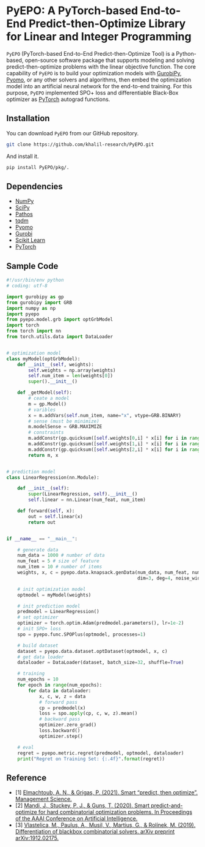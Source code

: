 # PyEPO: A PyTorch-based End-to-End Predict-then-Optimize Library for Linear and Integer Programming

``PyEPO`` (PyTorch-based End-to-End Predict-then-Optimize Tool) is a Python-based, open-source software package that supports modeling and solving predict-then-optimize problems with the linear objective function. The core capability of ``PyEPO`` is to build your optimization models with [GurobiPy](https://www.gurobi.com/), [Pyomo](http://www.pyomo.org/), or any other solvers and algorithms, then embed the optimization model into an artificial neural network for the end-to-end training. For this purpose, ``PyEPO`` implemented SPO+ loss and differentiable Black-Box optimizer as [PyTorch](https://pytorch.org/) autograd functions.

## Installation

You can download ``PyEPO`` from our GitHub repository.

```bash
git clone https://github.com/khalil-research/PyEPO.git
```

And install it.

```bash
pip install PyEPO/pkg/.
```

## Dependencies

* [NumPy](https://numpy.org/)
* [SciPy](https://scipy.org/)
* [Pathos](https://pathos.readthedocs.io/)
* [tqdm](https://tqdm.github.io/)
* [Pyomo](http://www.pyomo.org/)
* [Gurobi](https://www.gurobi.com/)
* [Scikit Learn](https://scikit-learn.org/)
* [PyTorch](http://pytorch.org/)

## Sample Code

```python
#!/usr/bin/env python
# coding: utf-8

import gurobipy as gp
from gurobipy import GRB
import numpy as np
import pyepo
from pyepo.model.grb import optGrbModel
import torch
from torch import nn
from torch.utils.data import DataLoader


# optimization model
class myModel(optGrbModel):
    def __init__(self, weights):
        self.weights = np.array(weights)
        self.num_item = len(weights[0])
        super().__init__()

    def _getModel(self):
        # ceate a model
        m = gp.Model()
        # varibles
        x = m.addVars(self.num_item, name="x", vtype=GRB.BINARY)
        # sense (must be minimize)
        m.modelSense = GRB.MAXIMIZE
        # constraints
        m.addConstr(gp.quicksum([self.weights[0,i] * x[i] for i in range(self.num_item)]) <= 7)
        m.addConstr(gp.quicksum([self.weights[1,i] * x[i] for i in range(self.num_item)]) <= 8)
        m.addConstr(gp.quicksum([self.weights[2,i] * x[i] for i in range(self.num_item)]) <= 9)
        return m, x


# prediction model
class LinearRegression(nn.Module):

    def __init__(self):
        super(LinearRegression, self).__init__()
        self.linear = nn.Linear(num_feat, num_item)

    def forward(self, x):
        out = self.linear(x)
        return out


if __name__ == "__main__":

    # generate data
    num_data = 1000 # number of data
    num_feat = 5 # size of feature
    num_item = 10 # number of items
    weights, x, c = pyepo.data.knapsack.genData(num_data, num_feat, num_item,
                                                dim=3, deg=4, noise_width=0.5, seed=135)

    # init optimization model
    optmodel = myModel(weights)

    # init prediction model
    predmodel = LinearRegression()
    # set optimizer
    optimizer = torch.optim.Adam(predmodel.parameters(), lr=1e-2)
    # init SPO+ loss
    spo = pyepo.func.SPOPlus(optmodel, processes=1)

    # build dataset
    dataset = pyepo.data.dataset.optDataset(optmodel, x, c)
    # get data loader
    dataloader = DataLoader(dataset, batch_size=32, shuffle=True)

    # training
    num_epochs = 10
    for epoch in range(num_epochs):
        for data in dataloader:
            x, c, w, z = data
            # forward pass
            cp = predmodel(x)
            loss = spo.apply(cp, c, w, z).mean()
            # backward pass
            optimizer.zero_grad()
            loss.backward()
            optimizer.step()

    # eval
    regret = pyepo.metric.regret(predmodel, optmodel, dataloader)
    print("Regret on Training Set: {:.4f}".format(regret))

```

## Reference
* [1] [Elmachtoub, A. N., & Grigas, P. (2021). Smart “predict, then optimize”. Management Science.](https://doi.org/10.1287/mnsc.2020.3922)
* [2] [Mandi, J., Stuckey, P. J., & Guns, T. (2020). Smart predict-and-optimize for hard combinatorial optimization problems. In Proceedings of the AAAI Conference on Artificial Intelligence.](https://doi.org/10.1609/aaai.v34i02.5521)
* [3] [Vlastelica, M., Paulus, A., Musil, V., Martius, G., & Rolínek, M. (2019). Differentiation of blackbox combinatorial solvers. arXiv preprint arXiv:1912.02175.](https://arxiv.org/abs/1912.02175)
